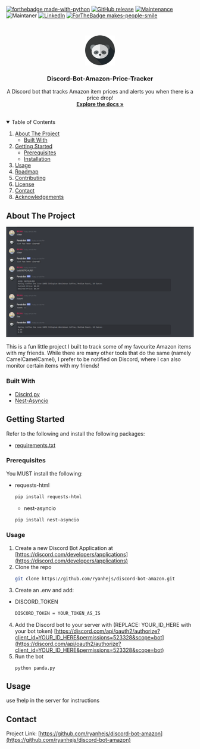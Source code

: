 <!--
*** Thanks for checking out the Best-README-Template. If you have a suggestion
*** that would make this better, please fork the repo and create a pull request
*** or simply open an issue with the tag "enhancement".
*** Thanks again! Now go create something AMAZING! :D
-->



<!-- PROJECT SHIELDS -->
<!--
*** I'm using markdown "reference style" links for readability.
*** Reference links are enclosed in brackets [ ] instead of parentheses ( ).
*** See the bottom of this document for the declaration of the reference variables
*** for contributors-url, forks-url, etc. This is an optional, concise syntax you may use.
*** https://www.markdownguide.org/basic-syntax/#reference-style-links
-->
[![forthebadge made-with-python](http://ForTheBadge.com/images/badges/made-with-python.svg)](https://www.python.org/)
[![GitHub release](https://img.shields.io/github/release/Naereen/StrapDown.js.svg)](https://GitHub.com/Naereen/StrapDown.js/releases/)
[![Maintenance](https://img.shields.io/badge/Maintained%3F-yes-green.svg)](https://GitHub.com/Naereen/StrapDown.js/graphs/commit-activity)
![Maintaner](https://img.shields.io/badge/maintainer-theMaintainer-blue)
[![LinkedIn][linkedin-shield]][linkedin-url]
[![ForTheBadge makes-people-smile](http://ForTheBadge.com/images/badges/makes-people-smile.svg)](http://ForTheBadge.com)


<!-- PROJECT LOGO -->
<br />
<p align="center">
  <a href="https://github.com/othneildrew/Best-README-Template">
    <img src="images/logo.png" alt="Logo" width="80" height="80">
  </a>

  <h3 align="center">Discord-Bot-Amazon-Price-Tracker</h3>

  <p align="center">
    A Discord bot that tracks Amazon item prices and alerts you when there is a price drop!
    <br />
    <a href="https://github.com/ryanhejs/discord-bot-amazon/blob/main/README.md"><strong>Explore the docs »</strong></a>
    <br />
    <br />
  </p>
</p>



<!-- TABLE OF CONTENTS -->
<details open="open">
  <summary>Table of Contents</summary>
  <ol>
    <li>
      <a href="#about-the-project">About The Project</a>
      <ul>
        <li><a href="#built-with">Built With</a></li>
      </ul>
    </li>
    <li>
      <a href="#getting-started">Getting Started</a>
      <ul>
        <li><a href="#prerequisites">Prerequisites</a></li>
        <li><a href="#installation">Installation</a></li>
      </ul>
    </li>
    <li><a href="#usage">Usage</a></li>
    <li><a href="#roadmap">Roadmap</a></li>
    <li><a href="#contributing">Contributing</a></li>
    <li><a href="#license">License</a></li>
    <li><a href="#contact">Contact</a></li>
    <li><a href="#acknowledgements">Acknowledgements</a></li>
  </ol>
</details>



<!-- ABOUT THE PROJECT -->
## About The Project


[![Product Name Screen Shot][product-screenshot]](https://github.com/ryanhejs/discord-bot-amazon)

This is a fun little project I built to track some of my favourite Amazon items with my friends. While there are many other tools that do the same (namely CamelCamelCamel), I prefer to be notified on Discord, where I can also monitor certain items with my friends!


### Built With

* [Discird.py](https://pypi.org/project/discord.py/)
* [Nest-Asyncio](https://pypi.org/project/nest-asyncio/)


<!-- GETTING STARTED -->
## Getting Started

Refer to the following and install the following packages:
* [requirements.txt](https://github.com/ryanhejs/discord-bot-amazon/blob/main/requirements.txt)


### Prerequisites

You MUST install the following:
* requests-html
  ```sh
  pip install requests-html
  ```
  * nest-asyncio
  ```sh
  pip install nest-asyncio
  ```


### Usage

1. Create a new Discord Bot Application at [https://discord.com/developers/applications](https://discord.com/developers/applications)
2. Clone the repo
   ```sh
   git clone https://github.com/ryanhejs/discord-bot-amazon.git
   ```
3. Create an .env and add:
  * DISCORD_TOKEN
    ```sh
    DISCORD_TOKEN = YOUR_TOKEN_AS_IS
    ```
4. Add the Discord bot to your server with (REPLACE: YOUR_ID_HERE with your bot token) [https://discord.com/api/oauth2/authorize?client_id=YOUR_ID_HERE&permissions=523328&scope=bot](https://discord.com/api/oauth2/authorize?client_id=YOUR_ID_HERE&permissions=523328&scope=bot)
5. Run the bot
   ```Run the bot locally
   python panda.py
   ```


<!-- USAGE EXAMPLES -->
## Usage

use !help in the server for instructions


<!-- CONTACT -->
## Contact

Project Link: [https://github.com/ryanhejs/discord-bot-amazon](https://github.com/ryanhejs/discord-bot-amazon)








<!-- MARKDOWN LINKS & IMAGES -->
<!-- https://www.markdownguide.org/basic-syntax/#reference-style-links -->
[contributors-shield]: https://camo.githubusercontent.com/722ed996e8a33a765175c0e64abd933d0350ce67263ffce77a32d6b6827e40f4/68747470733a2f2f696d672e736869656c64732e696f2f62616467652f253230253230636f6e7472696275746572732d312d696e666f726d6174696f6e616c
[contributors-url]: https://github.com/ryanhejs/discord-bot-amazon/graphs/contributors
[linkedin-shield]: https://img.shields.io/badge/-LinkedIn-black.svg?style=for-the-badge&logo=linkedin&colorB=555
[linkedin-url]: https://www.linkedin.com/in/ryanhejs
[product-screenshot]: images/screenshot.png

